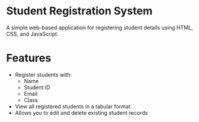 # Student Registration System

A simple web-based application for registering student details using HTML, CSS, and JavaScript.


# Features

- Register students with:
  - Name
  - Student ID
  - Email
  - Class
- View all registered students in a tabular format
- Allows you to edit and delete existing student records
